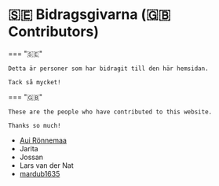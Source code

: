 # 🇸🇪 Bidragsgivarna (🇬🇧 Contributors)

=== "🇸🇪"

    Detta är personer som har bidragit till den här hemsidan.

    Tack så mycket!

=== "🇬🇧"

    These are the people who have contributed to this website.

    Thanks so much!

- [Aui Rönnemaa](https://github.com/auironnemaa)
- Jarita
- Jossan
- Lars van der Nat
- [mardub1635](https://github.com/mardub1635)
